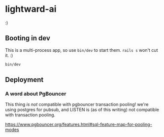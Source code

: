 # lightward-ai

:)

## Booting in dev

This is a multi-process app, so use `bin/dev` to start them. `rails s` won't cut it. :)

```sh
bin/dev
```

## Deployment

### A word about PgBouncer

This thing *is not* compatible with pgbouncer transaction pooling! we're
using postgres for pubsub, and LISTEN is (as of this writing) not compatible
with transaction pooling.

https://www.pgbouncer.org/features.html#sql-feature-map-for-pooling-modes
